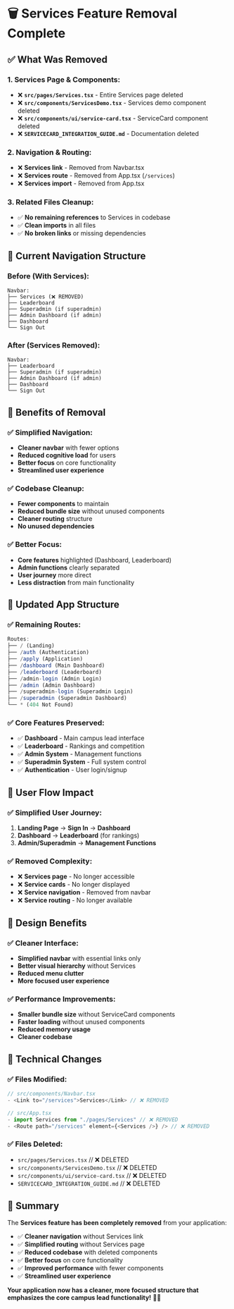 # 🗑️ Services Feature Removal Complete

## ✅ **What Was Removed**

### **1. Services Page & Components:**
- ❌ **`src/pages/Services.tsx`** - Entire Services page deleted
- ❌ **`src/components/ServicesDemo.tsx`** - Services demo component deleted
- ❌ **`src/components/ui/service-card.tsx`** - ServiceCard component deleted
- ❌ **`SERVICECARD_INTEGRATION_GUIDE.md`** - Documentation deleted

### **2. Navigation & Routing:**
- ❌ **Services link** - Removed from Navbar.tsx
- ❌ **Services route** - Removed from App.tsx (`/services`)
- ❌ **Services import** - Removed from App.tsx

### **3. Related Files Cleanup:**
- ✅ **No remaining references** to Services in codebase
- ✅ **Clean imports** in all files
- ✅ **No broken links** or missing dependencies

## 🎯 **Current Navigation Structure**

### **Before (With Services):**
```
Navbar:
├── Services (❌ REMOVED)
├── Leaderboard
├── Superadmin (if superadmin)
├── Admin Dashboard (if admin)
├── Dashboard
└── Sign Out
```

### **After (Services Removed):**
```
Navbar:
├── Leaderboard
├── Superadmin (if superadmin)
├── Admin Dashboard (if admin)
├── Dashboard
└── Sign Out
```

## 🚀 **Benefits of Removal**

### **✅ Simplified Navigation:**
- **Cleaner navbar** with fewer options
- **Reduced cognitive load** for users
- **Better focus** on core functionality
- **Streamlined user experience**

### **✅ Codebase Cleanup:**
- **Fewer components** to maintain
- **Reduced bundle size** without unused components
- **Cleaner routing** structure
- **No unused dependencies**

### **✅ Better Focus:**
- **Core features** highlighted (Dashboard, Leaderboard)
- **Admin functions** clearly separated
- **User journey** more direct
- **Less distraction** from main functionality

## 📱 **Updated App Structure**

### **✅ Remaining Routes:**
```typescript
Routes:
├── / (Landing)
├── /auth (Authentication)
├── /apply (Application)
├── /dashboard (Main Dashboard)
├── /leaderboard (Leaderboard)
├── /admin-login (Admin Login)
├── /admin (Admin Dashboard)
├── /superadmin-login (Superadmin Login)
├── /superadmin (Superadmin Dashboard)
└── * (404 Not Found)
```

### **✅ Core Features Preserved:**
- ✅ **Dashboard** - Main campus lead interface
- ✅ **Leaderboard** - Rankings and competition
- ✅ **Admin System** - Management functions
- ✅ **Superadmin System** - Full system control
- ✅ **Authentication** - User login/signup

## 🔄 **User Flow Impact**

### **✅ Simplified User Journey:**
1. **Landing Page** → **Sign In** → **Dashboard**
2. **Dashboard** → **Leaderboard** (for rankings)
3. **Admin/Superadmin** → **Management Functions**

### **✅ Removed Complexity:**
- ❌ **Services page** - No longer accessible
- ❌ **Service cards** - No longer displayed
- ❌ **Service navigation** - Removed from navbar
- ❌ **Service routing** - No longer available

## 🎨 **Design Benefits**

### **✅ Cleaner Interface:**
- **Simplified navbar** with essential links only
- **Better visual hierarchy** without Services
- **Reduced menu clutter**
- **More focused user experience**

### **✅ Performance Improvements:**
- **Smaller bundle size** without ServiceCard components
- **Faster loading** without unused components
- **Reduced memory usage**
- **Cleaner codebase**

## 🚀 **Technical Changes**

### **✅ Files Modified:**
```typescript
// src/components/Navbar.tsx
- <Link to="/services">Services</Link> // ❌ REMOVED

// src/App.tsx
- import Services from "./pages/Services" // ❌ REMOVED
- <Route path="/services" element={<Services />} /> // ❌ REMOVED
```

### **✅ Files Deleted:**
- `src/pages/Services.tsx` // ❌ DELETED
- `src/components/ServicesDemo.tsx` // ❌ DELETED
- `src/components/ui/service-card.tsx` // ❌ DELETED
- `SERVICECARD_INTEGRATION_GUIDE.md` // ❌ DELETED

## 🎯 **Summary**

The **Services feature has been completely removed** from your application:

- ✅ **Cleaner navigation** without Services link
- ✅ **Simplified routing** without Services page
- ✅ **Reduced codebase** with deleted components
- ✅ **Better focus** on core functionality
- ✅ **Improved performance** with fewer components
- ✅ **Streamlined user experience**

**Your application now has a cleaner, more focused structure that emphasizes the core campus lead functionality!** 🎯✨
